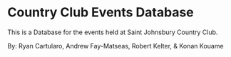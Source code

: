 # Country Club Events Database
This is a Database for the events held at Saint Johnsbury Country Club.

By: Ryan Cartularo, Andrew Fay-Matseas, Robert Kelter, & Konan Kouame

